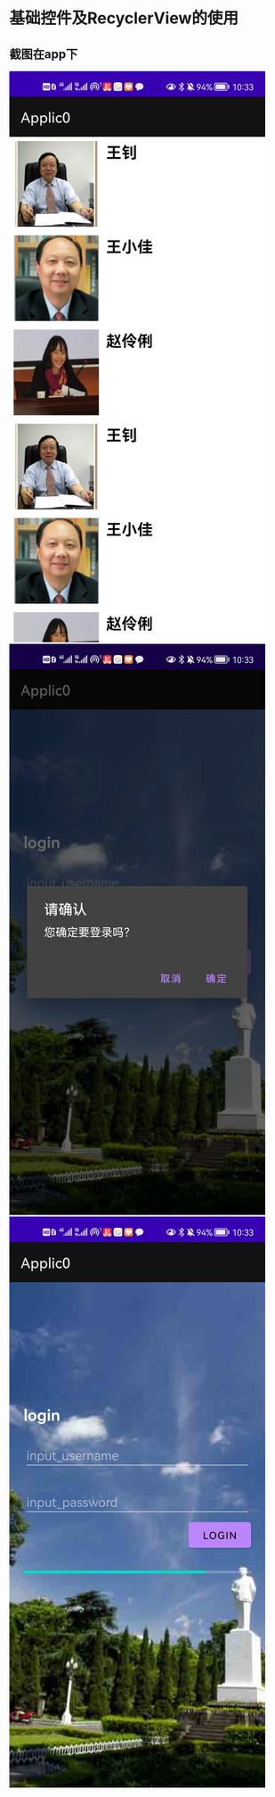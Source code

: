 基础控件及RecyclerView的使用
======
截图在app下
----
![](https://github.com/orrschach/ApplicAndroid/blob/master/app/01.jpg)
![](https://github.com/orrschach/ApplicAndroid/blob/master/app/02.jpg)
![](https://github.com/orrschach/ApplicAndroid/blob/master/app/03.jpg)
